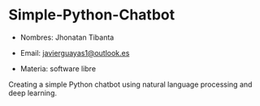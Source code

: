 # Simple-Python-Chatbot
* Nombres: Jhonatan Tibanta

* Email: javierguayas1@outlook.es

* Materia: software libre

Creating a simple Python chatbot using natural language processing and deep learning.

